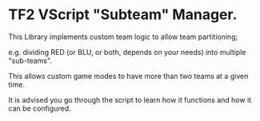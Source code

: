 # TF2 VScript "Subteam" Manager.

This Library implements custom team logic to allow team partitioning;

e.g. dividing RED (or BLU, or both, depends on your needs) into multiple "sub-teams".

This allows custom game modes to have more than two teams at a given time.

It is advised you go through the script to learn how it functions and how it can be configured.
